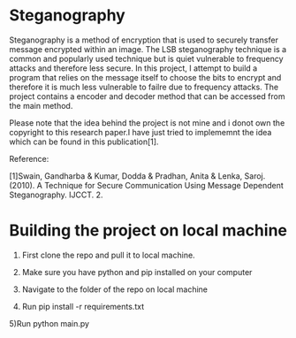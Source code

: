 # Steganography

Steganography is a method of encryption that is used to securely transfer message encrypted within an image. The LSB steganography technique is a common and popularly used technique but is quiet vulnerable to frequency attacks and therefore less secure. In this project, I attempt to build a program that relies on the message itself to choose the bits to encrypt and therefore it is much less vulnerable to failre due to frequency attacks.
The project contains a encoder and decoder method that can be accessed from the main method.



Please note that the idea behind the project is not mine and i donot own the copyright to this research paper.I have just tried to implememnt the idea which can be found in this publication[1].



Reference:

[1]Swain, Gandharba & Kumar, Dodda & Pradhan, Anita & Lenka, Saroj. (2010). A Technique for Secure Communication Using Message Dependent Steganography. IJCCT. 2. 


# Building the project on local machine

1) First clone the repo and pull it to local machine.

2) Make sure you have python and pip installed on your computer

3) Navigate to the folder of the repo on local machine

4) Run
   pip install -r requirements.txt
   
5)Run
  python main.py
